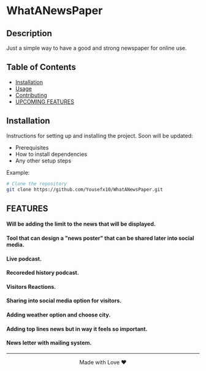 # WhatANewsPaper

## Description

Just a simple way to have a good and strong newspaper for online use.

## Table of Contents

- [Installation](#installation)
- [Usage](#usage)
- [Contributing](#contributing)
- [UPCOMING FEATURES](#features)

## Installation

Instructions for setting up and installing the project. Soon will be updated:
- Prerequisites
- How to install dependencies
- Any other setup steps

Example:
```bash
# Clone the repository
git clone https://github.com/Yousefx10/WhatANewsPaper.git
```

## FEATURES
#### Will be adding the limit to the news that will be displayed.
#### Tool that can design a "news poster" that can be shared later into social media.
#### Live podcast.
#### Recoreded history podcast.
#### Visitors Reactions.
#### Sharing into social media option for visitors.
#### Adding weather option and choose city.
#### Adding top lines news but in way it feels so important.
#### News letter with mailing system.

---

<p align='center'>Made with Love ❤️</p>